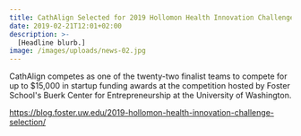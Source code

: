 ```yaml
---
title: CathAlign Selected for 2019 Hollomon Health Innovation Challenge Finals
date: 2019-02-21T12:01+02:00
description: >-
  [Headline blurb.]
image: /images/uploads/news-02.jpg
---
```


CathAlign competes as one of the twenty-two finalist teams to compete for up to $15,000 in startup funding awards at the competition hosted by Foster School's Buerk Center for Entrepreneurship at the University of Washington.

https://blog.foster.uw.edu/2019-hollomon-health-innovation-challenge-selection/
